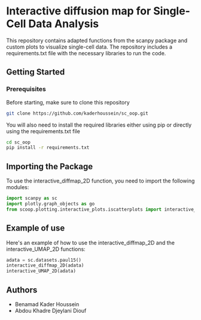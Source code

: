 
# Interactive diffusion map for Single-Cell Data Analysis

This repository contains adapted functions from the scanpy package and custom plots to visualize single-cell data. The repository includes a requirements.txt file with the necessary libraries to run the code.

## Getting Started

### Prerequisites

Before starting, make sure to clone this repository

```bash
git clone https://github.com/kaderhoussein/sc_oop.git
```
You will also need to install the required libraries either using pip or directly using the requirements.txt file

```bash
cd sc_oop
pip install -r requirements.txt
```

## Importing the Package
To use the interactive_diffmap_2D function, you need to import the following modules:

```python
import scanpy as sc
import plotly.graph_objects as go
from scoop.plotting.interactive_plots.iscatterplots import interactive_diffmap_2D, interactive_diffmap_3D, interactive_UMAP_2D
```

## Example of use

Here's an example of how to use the interactive_diffmap_2D and the interactive_UMAP_2D  functions:

```python
adata = sc.datasets.paul15()
interactive_diffmap_2D(adata)
interactive_UMAP_2D(adata)
```

## Authors
 - Benamad Kader Houssein
 - Abdou Khadre Djeylani Diouf
